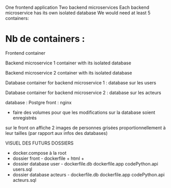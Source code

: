 

One frontend application
Two backend microservices
Each backend microservice has its own isolated database
We would need at least 5 containers:

# Nb de containers :  

Frontend container

Backend microservice 1 container with its isolated database 

Backend microservice 2 container with its isolated database

Database container for backend microservice 1 : database sur les users

Database container for backend microservice 2 : database sur les acteurs


database : Postgre
front : nginx 

+ faire des volumes pour que les modifications sur la database soient enregistrés
  
sur le front on affiche 2 images de personnes grisées
proportionnellement à leur tailles (par rapport aux infos des databases)

VISUEL DES FUTURS DOSSIERS

- docker.compose à la root 
- dossier front - dockerfile + html +
- dossier database user - dockerfile.db dockerfile.app codePython.api users.sql
- dossier database acteurs - dockerfile.db dockerfile.app codePython.api acteurs.sql
